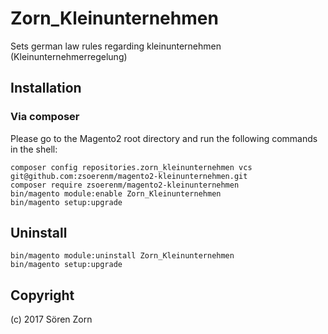 ﻿Zorn_Kleinunternehmen
===================

Sets german law rules regarding kleinunternehmen (Kleinunternehmerregelung)

Installation
------------

### Via composer

Please go to the Magento2 root directory and run the following commands in the shell:

```
composer config repositories.zorn_kleinunternehmen vcs git@github.com:zsoerenm/magento2-kleinunternehmen.git
composer require zsoerenm/magento2-kleinunternehmen
bin/magento module:enable Zorn_Kleinunternehmen
bin/magento setup:upgrade
```

Uninstall
------------

```
bin/magento module:uninstall Zorn_Kleinunternehmen
bin/magento setup:upgrade
```

Copyright
---------
(c) 2017 Sören Zorn
